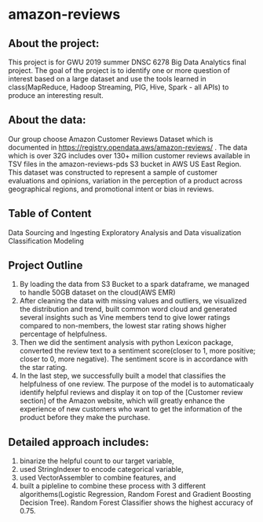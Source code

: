 # amazon-reviews
## About the project:<br>
This project is for GWU 2019 summer DNSC 6278 Big Data Analytics final project. The goal of the project is to identify one or more question of interest based on a large dataset and use the tools learned in class(MapReduce, Hadoop Streaming, PIG, Hive, Spark - all APIs) to produce an interesting result.

## About the data:<br>
Our group choose Amazon Customer Reviews Dataset which is documented in https://registry.opendata.aws/amazon-reviews/
. The data which is over 32G includes over 130+ million customer reviews available in TSV files in the amazon-reviews-pds S3 bucket in AWS US East Region. This dataset was constructed to represent a sample of customer evaluations and opinions, variation in the perception of a product across geographical regions, and promotional intent or bias in reviews.

## Table of Content
Data Sourcing and Ingesting
Exploratory Analysis and Data visualization
Classification Modeling

## Project Outline
1. By loading the data from S3 Bucket to a spark dataframe, we managed to handle 50GB dataset on the cloud(AWS EMR)
2. After cleaning the data with missing values and outliers, we visualized the distribution and trend, built common word cloud and generated several insights such as Vine members tend to give lower ratings compared to non-members, the lowest star rating shows higher percentage of helpfulness.
3. Then we did the sentiment analysis with python Lexicon package, converted the review text to a sentiment score(closer to 1, more positive; closer to 0, more negative). The sentiment score is in accordance with the star rating.
4. In the last step, we successfully built a model that classifies the helpfulness of one review. The purpose of the model is to automaticaaly identify helpful reviews and display it on top of the [Customer review section] of the Amazon website, which will greatly enhance the experience of new customers who want to get the information of the product before they make the purchase.

## Detailed approach includes:
1) binarize the helpful count to our target variable,
2) used StringIndexer to encode categorical variable,
3) used VectorAssembler to combine features, and
4) built a pipleline to combine these process with 3 different algorithems(Logistic Regression, Random Forest and Gradient Boosting Decision Tree). Random Forest Classifier shows the highest accuracy of 0.75.
